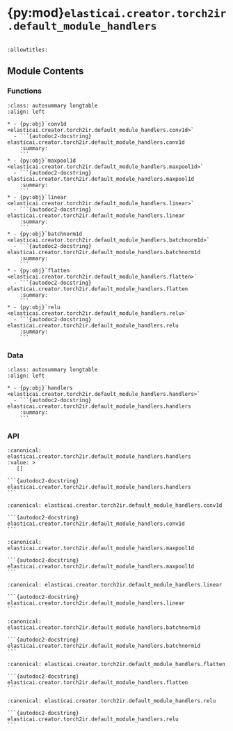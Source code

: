 # {py:mod}`elasticai.creator.torch2ir.default_module_handlers`

```{py:module} elasticai.creator.torch2ir.default_module_handlers
```

```{autodoc2-docstring} elasticai.creator.torch2ir.default_module_handlers
:allowtitles:
```

## Module Contents

### Functions

````{list-table}
:class: autosummary longtable
:align: left

* - {py:obj}`conv1d <elasticai.creator.torch2ir.default_module_handlers.conv1d>`
  - ```{autodoc2-docstring} elasticai.creator.torch2ir.default_module_handlers.conv1d
    :summary:
    ```
* - {py:obj}`maxpool1d <elasticai.creator.torch2ir.default_module_handlers.maxpool1d>`
  - ```{autodoc2-docstring} elasticai.creator.torch2ir.default_module_handlers.maxpool1d
    :summary:
    ```
* - {py:obj}`linear <elasticai.creator.torch2ir.default_module_handlers.linear>`
  - ```{autodoc2-docstring} elasticai.creator.torch2ir.default_module_handlers.linear
    :summary:
    ```
* - {py:obj}`batchnorm1d <elasticai.creator.torch2ir.default_module_handlers.batchnorm1d>`
  - ```{autodoc2-docstring} elasticai.creator.torch2ir.default_module_handlers.batchnorm1d
    :summary:
    ```
* - {py:obj}`flatten <elasticai.creator.torch2ir.default_module_handlers.flatten>`
  - ```{autodoc2-docstring} elasticai.creator.torch2ir.default_module_handlers.flatten
    :summary:
    ```
* - {py:obj}`relu <elasticai.creator.torch2ir.default_module_handlers.relu>`
  - ```{autodoc2-docstring} elasticai.creator.torch2ir.default_module_handlers.relu
    :summary:
    ```
````

### Data

````{list-table}
:class: autosummary longtable
:align: left

* - {py:obj}`handlers <elasticai.creator.torch2ir.default_module_handlers.handlers>`
  - ```{autodoc2-docstring} elasticai.creator.torch2ir.default_module_handlers.handlers
    :summary:
    ```
````

### API

````{py:data} handlers
:canonical: elasticai.creator.torch2ir.default_module_handlers.handlers
:value: >
   []

```{autodoc2-docstring} elasticai.creator.torch2ir.default_module_handlers.handlers
```

````

````{py:function} conv1d(module: torch.nn.Conv1d) -> dict
:canonical: elasticai.creator.torch2ir.default_module_handlers.conv1d

```{autodoc2-docstring} elasticai.creator.torch2ir.default_module_handlers.conv1d
```
````

````{py:function} maxpool1d(module: torch.nn.MaxPool1d) -> dict
:canonical: elasticai.creator.torch2ir.default_module_handlers.maxpool1d

```{autodoc2-docstring} elasticai.creator.torch2ir.default_module_handlers.maxpool1d
```
````

````{py:function} linear(module: torch.nn.Linear) -> dict
:canonical: elasticai.creator.torch2ir.default_module_handlers.linear

```{autodoc2-docstring} elasticai.creator.torch2ir.default_module_handlers.linear
```
````

````{py:function} batchnorm1d(module: torch.nn.BatchNorm1d) -> dict
:canonical: elasticai.creator.torch2ir.default_module_handlers.batchnorm1d

```{autodoc2-docstring} elasticai.creator.torch2ir.default_module_handlers.batchnorm1d
```
````

````{py:function} flatten(module: torch.nn.Flatten) -> dict
:canonical: elasticai.creator.torch2ir.default_module_handlers.flatten

```{autodoc2-docstring} elasticai.creator.torch2ir.default_module_handlers.flatten
```
````

````{py:function} relu(module: torch.nn.ReLU) -> dict
:canonical: elasticai.creator.torch2ir.default_module_handlers.relu

```{autodoc2-docstring} elasticai.creator.torch2ir.default_module_handlers.relu
```
````
